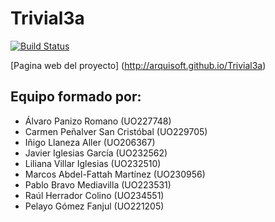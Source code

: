 # Trivial3a
[![Build Status](https://travis-ci.org/Arquisoft/Trivial3a.svg?branch=master)](https://travis-ci.org/Arquisoft/Trivial3a)

[Pagina web del proyecto] (http://arquisoft.github.io/Trivial3a) 

## Equipo formado por: 
- Álvaro Panizo Romano (UO227748)
- Carmen Peñalver San Cristóbal (UO229705)
- Iñigo Llaneza Aller (UO206367)
- Javier Iglesias García (UO232562)
- Liliana Villar Iglesias (UO232510)
- Marcos Abdel-Fattah Martínez (UO230956)
- Pablo Bravo Mediavilla (UO223531)
- Raúl Herrador Colino (UO234551) 
- Pelayo Gómez Fanjul (UO221205)
